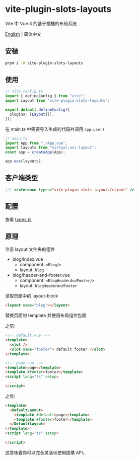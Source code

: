 # vite-plugin-slots-layouts

Vite 中 Vue 3 的基于插槽的布局系统

[English](./README.md) | 简体中文

## 安装

```bash
pnpm i -D vite-plugin-slots-layouts
```

## 使用

```ts
// vite.config.ts
import { defineConfig } from "vite";
import Layout from "vite-plugin-slots-layouts";

export default defineConfig({
  plugins: [Layout()],
});
```

在 main.ts 中需要导入生成的代码并调用 `app.use()`

```ts
// main.ts
import App from "./App.vue";
import layouts from "virtual:uni-layout";
const app = createApp(App);

app.use(layouts);
```

## 客户端类型

```ts
/// <reference types="vite-plugin-slots-layouts/client" />
```

## 配置

查看 [types.ts](./src/types.ts)

## 原理

注册 layout 文件夹的组件

- blog/index.vue
  - component: `<Blog/>`
  - layout: `blog`
- blog/header-and-footer.vue
  - component: `<BlogHeaderAndFooter/>`
  - layout: `blogHeaderAndFooter`

读取页面中的 layout-block

```html
<layout name="blog"></layout>
```

替换页面的 template 并使用布局组件包裹

之前:

```html
<!-- default.vue -->
<template>
  <slot />
  <slot name="footer"> default footer </slot>
</template>
```

```html
<!-- page.vue -->
<template>page</template>
<template #footer>footer</template>
<script lang="ts" setup>
  ...
</script>
```

之后:

```html
<template>
  <DefaultLayout>
    <template #default>page</template>
    <template #footer>footer</template>
  </DefaultLayout>
</template>
<script lang="ts" setup>
  ...
</script>
```

这意味着你可以完全灵活地使用插槽 API。
